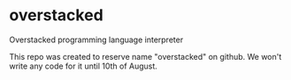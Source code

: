 # overstacked
Overstacked programming language interpreter

This repo was created to reserve name "overstacked" on github. We won't write any code for it until 10th of August.
